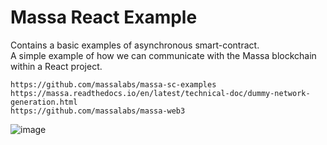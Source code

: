 # Massa React Example

Contains a basic examples of asynchronous smart-contract.<br/>
A simple example of how we can communicate with the Massa blockchain within a React project.<br/>


```
https://github.com/massalabs/massa-sc-examples  
https://massa.readthedocs.io/en/latest/technical-doc/dummy-network-generation.html  
https://github.com/massalabs/massa-web3  

```

![image](https://user-images.githubusercontent.com/36895904/179928133-c4cbc1c5-e2ee-4a6f-a006-3353c5d7f56c.png)
